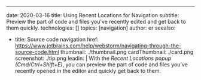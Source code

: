 ---
date: 2020-03-16
title: Using Recent Locations for Navigation
subtitle: Preview the part of code and files you've recently edited and get back to them quickly.
technologies: []
topics: [navigation]
author: er
seealso:
- title: Source code navigation
  href: https://www.jetbrains.com/help/webstorm/navigating-through-the-source-code.html
thumbnail: ./thumbnail.png
cardThumbnail: ./card.png
screenshot: ./tip.png
leadin: |
  With the *Recent Locations popup (Cmd/Ctrl+Shift+E)*, you can preview 
  the part of code and files you’ve recently opened in the editor and 
  quickly get back to them. 


